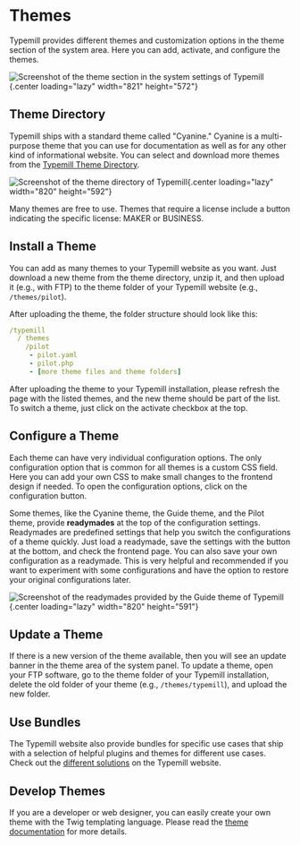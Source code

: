 #  Themes

Typemill provides different themes and customization options in the theme section of the system area. Here you can add, activate, and configure the themes.

![Screenshot of the theme section in the system settings of Typemill](media/live/typemill-themes-admin.webp){.center loading="lazy" width="821" height="572"}

## Theme Directory

Typemill ships with a standard theme called "Cyanine." Cyanine is a multi-purpose theme that you can use for documentation as well as for any other kind of informational website. You can select and download more themes from the [Typemill Theme Directory](https://themes.typemill.net).

![Screenshot of the theme directory of Typemill](media/live/themes-redesigned.webp){.center loading="lazy" width="820" height="592"}

Many themes are free to use. Themes that require a license include a button indicating the specific license: MAKER or BUSINESS.

## Install a Theme

You can add as many themes to your Typemill website as you want. Just download a new theme from the theme directory, unzip it, and then upload it (e.g., with FTP) to the theme folder of your Typemill website (e.g., `/themes/pilot`).

After uploading the theme, the folder structure should look like this:

```YAML
/typemill
  / themes
    /pilot
     - pilot.yaml
     - pilot.php
     - [more theme files and theme folders]
```

After uploading the theme to your Typemill installation, please refresh the page with the listed themes, and the new theme should be part of the list. To switch a theme, just click on the activate checkbox at the top.

## Configure a Theme

Each theme can have very individual configuration options. The only configuration option that is common for all themes is a custom CSS field. Here you can add your own CSS to make small changes to the frontend design if needed. To open the configuration options, click on the configuration button.

Some themes, like the Cyanine theme, the Guide theme, and the Pilot theme, provide **readymades** at the top of the configuration settings. Readymades are predefined settings that help you switch the configurations of a theme quickly. Just load a readymade, save the settings with the button at the bottom, and check the frontend page. You can also save your own configuration as a readymade. This is very helpful and recommended if you want to experiment with some configurations and have the option to restore your original configurations later.

![Screenshot of the readymades provided by the Guide theme of Typemill](media/live/theme-readymades.webp){.center loading="lazy" width="820" height="591"}

## Update a Theme

If there is a new version of the theme available, then you will see an update banner in the theme area of the system panel. To update a theme, open your FTP software, go to the theme folder of your Typemill installation, delete the old folder of your theme (e.g., `/themes/typemill`), and upload the new folder.

## Use Bundles

The Typemill website also provide bundles for specific use cases that ship with a selection of helpful plugins and themes for different use cases. Check out the [different solutions](https://typemill.net/solutions) on the Typemill website.

## Develop Themes

If you are a developer or web designer, you can easily create your own theme with the Twig templating language. Please read the [theme documentation](/theme-developers) for more details.

